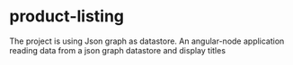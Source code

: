 # product-listing

The project is using Json graph as datastore. An angular-node application reading data from a json graph datastore and display titles

